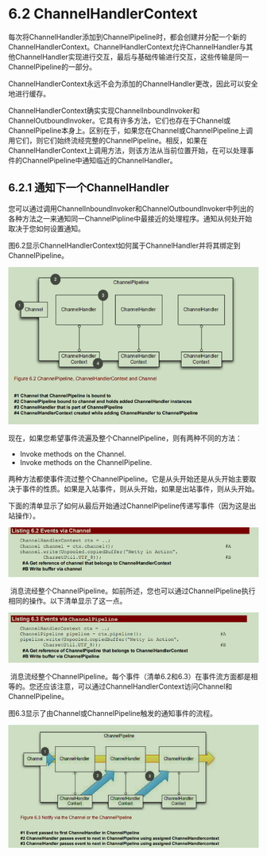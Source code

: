 # 6.2 ChannelHandlerContext

每次将ChannelHandler添加到ChannelPipeline时，都会创建并分配一个新的ChannelHandlerContext。ChannelHandlerContext允许ChannelHandler与其他ChannelHandler实现进行交互，最后与基础传输进行交互，这些传输是同一ChannelPipeline的一部分。

ChannelHandlerContext永远不会为添加的ChannelHandler更改，因此可以安全地进行缓存。

ChannelHandlerContext确实实现ChannelInboundInvoker和ChannelOutboundInvoker。它具有许多方法，它们也存在于Channel或ChannelPipeline本身上。区别在于，如果您在Channel或ChannelPipeline上调用它们，则它们始终流经完整的ChannelPipeline。相反，如果在ChannelHandlerContext上调用方法，则该方法从当前位置开始，在可以处理事件的ChannelPipeline中通知临近的ChannelHandler。

## 6.2.1 通知下一个ChannelHandler

您可以通过调用ChannelInboundInvoker和ChannelOutboundInvoker中列出的各种方法之一来通知同一ChannelPipline中最接近的处理程序。通知从何处开始取决于您如何设置通知。

图6.2显示ChannelHandlerContext如何属于ChannelHandler并将其绑定到ChannelPipeline。

![](../.gitbook/assets/image%20%2846%29.png)

现在，如果您希望事件流遍及整个ChannelPipeline，则有两种不同的方法：

* Invoke methods on the Channel.
* Invoke methods on the ChannelPipeline.

两种方法都使事件流过整个ChannelPipeline。它是从头开始还是从头开始主要取决于事件的性质。如果是入站事件，则从头开始，如果是出站事件，则从头开始。

下面的清单显示了如何从最后开始通过ChannelPipeline传递写事件（因为这是出站操作）。

![](../.gitbook/assets/image%20%2839%29.png)

‌ 消息流经整个ChannelPipeline。如前所述，您也可以通过ChannelPipeline执行相同的操作。以下清单显示了这一点。

![](../.gitbook/assets/image%20%2845%29.png)

‌ 消息流经整个ChannelPipeline。每个事件（清单6.2和6.3）在事件流方面都是相等的。您还应该注意，可以通过ChannelHandlerContext访问Channel和ChannelPipeline。

图6.3显示了由Channel或ChannelPipeline触发的通知事件的流程。

![](../.gitbook/assets/image%20%2840%29.png)

